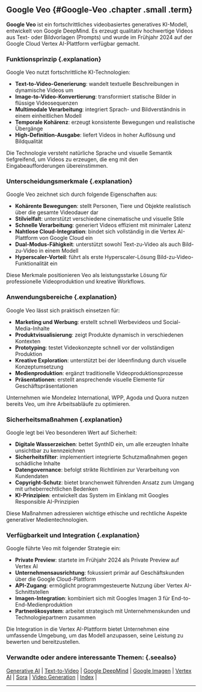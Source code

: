 ## Google Veo {#Google-Veo .chapter .small .term}

**Google Veo** ist ein fortschrittliches videobasiertes generatives KI-Modell, entwickelt von Google DeepMind. Es erzeugt qualitativ hochwertige Videos aus Text- oder Bildvorlagen (Prompts) und wurde im Frühjahr 2024 auf der Google Cloud Vertex AI-Plattform verfügbar gemacht.

### Funktionsprinzip {.explanation}

Google Veo nutzt fortschrittliche KI-Technologien:

- **Text-to-Video-Generierung**: wandelt textuelle Beschreibungen in dynamische Videos um
- **Image-to-Video-Konvertierung**: transformiert statische Bilder in flüssige Videosequenzen
- **Multimodale Verarbeitung**: integriert Sprach- und Bildverständnis in einem einheitlichen Modell
- **Temporale Kohärenz**: erzeugt konsistente Bewegungen und realistische Übergänge
- **High-Definition-Ausgabe**: liefert Videos in hoher Auflösung und Bildqualität

Die Technologie versteht natürliche Sprache und visuelle Semantik tiefgreifend, um Videos zu erzeugen, die eng mit den Eingabeaufforderungen übereinstimmen.

### Unterscheidungsmerkmale {.explanation}

Google Veo zeichnet sich durch folgende Eigenschaften aus:

- **Kohärente Bewegungen**: stellt Personen, Tiere und Objekte realistisch über die gesamte Videodauer dar
- **Stilvielfalt**: unterstützt verschiedene cinematische und visuelle Stile
- **Schnelle Verarbeitung**: generiert Videos effizient mit minimaler Latenz
- **Nahtlose Cloud-Integration**: bindet sich vollständig in die Vertex AI-Plattform von Google Cloud ein
- **Dual-Modus-Fähigkeit**: unterstützt sowohl Text-zu-Video als auch Bild-zu-Video in einem Modell
- **Hyperscaler-Vorteil**: führt als erste Hyperscaler-Lösung Bild-zu-Video-Funktionalität ein

Diese Merkmale positionieren Veo als leistungsstarke Lösung für professionelle Videoproduktion und kreative Workflows.

### Anwendungsbereiche {.explanation}

Google Veo lässt sich praktisch einsetzen für:

- **Marketing und Werbung**: erstellt schnell Werbevideos und Social-Media-Inhalte
- **Produktvisualisierung**: zeigt Produkte dynamisch in verschiedenen Kontexten
- **Prototyping**: testet Videokonzepte schnell vor der vollständigen Produktion
- **Kreative Exploration**: unterstützt bei der Ideenfindung durch visuelle Konzeptumsetzung
- **Medienproduktion**: ergänzt traditionelle Videoproduktionsprozesse
- **Präsentationen**: erstellt ansprechende visuelle Elemente für Geschäftspräsentationen

Unternehmen wie Mondelez International, WPP, Agoda und Quora nutzen bereits Veo, um ihre Arbeitsabläufe zu optimieren.

### Sicherheitsmaßnahmen {.explanation}

Google legt bei Veo besonderen Wert auf Sicherheit:

- **Digitale Wasserzeichen**: bettet SynthID ein, um alle erzeugten Inhalte unsichtbar zu kennzeichnen
- **Sicherheitsfilter**: implementiert integrierte Schutzmaßnahmen gegen schädliche Inhalte
- **Datengovernance**: befolgt strikte Richtlinien zur Verarbeitung von Kundendaten
- **Copyright-Schutz**: bietet branchenweit führenden Ansatz zum Umgang mit urheberrechtlichen Bedenken
- **KI-Prinzipien**: entwickelt das System im Einklang mit Googles Responsible AI-Prinzipien

Diese Maßnahmen adressieren wichtige ethische und rechtliche Aspekte generativer Medientechnologien.

### Verfügbarkeit und Integration {.explanation}

Google führte Veo mit folgender Strategie ein:

- **Private Preview**: startete im Frühjahr 2024 als Private Preview auf Vertex AI
- **Unternehmensausrichtung**: fokussiert primär auf Geschäftskunden über die Google Cloud-Plattform
- **API-Zugang**: ermöglicht programmgesteuerte Nutzung über Vertex AI-Schnittstellen
- **Imagen-Integration**: kombiniert sich mit Googles Imagen 3 für End-to-End-Medienproduktion
- **Partnerökosystem**: arbeitet strategisch mit Unternehmenskunden und Technologiepartnern zusammen

Die Integration in die Vertex AI-Plattform bietet Unternehmen eine umfassende Umgebung, um das Modell anzupassen, seine Leistung zu bewerten und bereitzustellen.

### Verwandte oder andere interessante Themen: {.seealso}

[Generative AI](#Generative-AI) |
[Text-to-Video](#Text-to-Video) |
[Google DeepMind](#Google-DeepMind) |
[Google Imagen](#Google-Imagen) |
[Vertex AI](#Vertex-AI) |
[Sora](#Sora) |
[Video Generation](#Video-Generation) |
[Index](#Index) |

----


